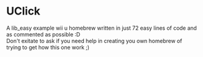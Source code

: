 # UClick
A lib_easy example wii u homebrew written in just 72 easy lines of code and as commented as possible :D  
Don't exitate to ask if you need help in creating you own homebrew of trying to get how this one work ;)

  

